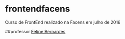 # frontendfacens
Curso de FrontEnd realizado na Facens em julho de 2016

##professor
[Felipe Bernardes](http://github.com/felipebernardes)